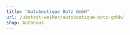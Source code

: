 ```yaml
---
title: "Autoboutique Botz GmbH"
url: /ubstadt-weiher/autoboutique-botz-gmbh/
shop: Autohaus
---
```

